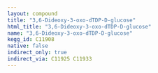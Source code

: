 ```yaml
---
layout: compound
title: "3,6-Dideoxy-3-oxo-dTDP-D-glucose"
html_title: "3,6-Dideoxy-3-oxo-dTDP-D-glucose"
name: "3,6-Dideoxy-3-oxo-dTDP-D-glucose"
kegg_id: C11908
native: false
indirect_only: true
indirect_via: C11925 C11933
---
```

